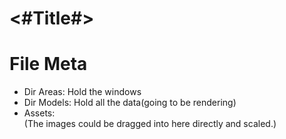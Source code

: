 #  <#Title#>

# File Meta
- Dir Areas:    Hold the windows
- Dir Models:   Hold all the data(going to be rendering)
- Assets:       
    (The images could be dragged into here directly and scaled.)
